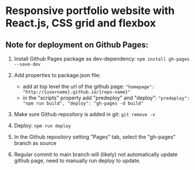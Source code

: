 # Responsive portfolio website with React.js, CSS grid and flexbox

## Note for deployment on Github Pages:

1) Install Github Pages package as dev-dependency: `npm install gh-pages --save-dev`

2) Add properties to package.json file:
   - add at top level the url of the github page: `"homepage": "http://{username}.github.io/{repo-name}"`
   - in the "scripts" property add "predeploy" and "deploy": `"predeploy": "npm run build", "deploy": "gh-pages -d build"`

3) Make sure Github repository is added in git: `git remove -v`

4) Deploy: `npm run deploy`

5) In the Github repository setting "Pages" tab, select the "gh-pages" branch as source

6) Regular commit to main branch will (likely) not automatically update github page, need to manually run deploy to update.

